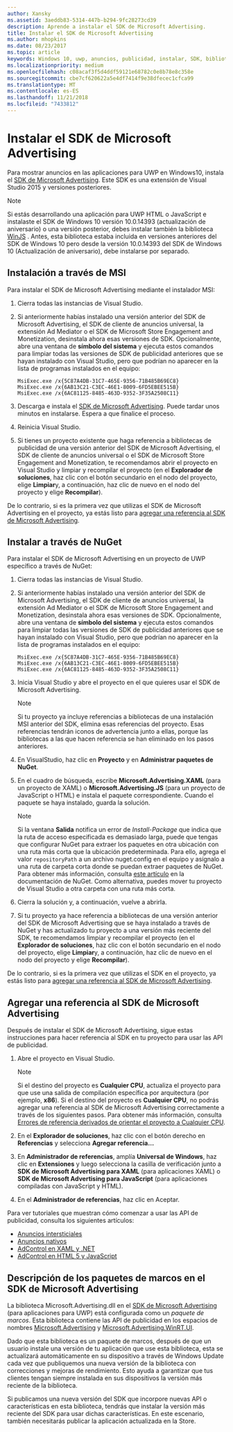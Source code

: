 ```yaml
---
author: Xansky
ms.assetid: 3aeddb83-5314-447b-b294-9fc28273cd39
description: Aprende a instalar el SDK de Microsoft Advertising.
title: Instalar el SDK de Microsoft Advertising
ms.author: mhopkins
ms.date: 08/23/2017
ms.topic: article
keywords: Windows 10, uwp, anuncios, publicidad, instalar, SDK, biblioteca de publicidad
ms.localizationpriority: medium
ms.openlocfilehash: c08acaf3f5d4ddf59121e68782c0e8b78e8c358e
ms.sourcegitcommit: cbe7cf620622a5e4df7414f9e38dfecec1cfca99
ms.translationtype: MT
ms.contentlocale: es-ES
ms.lasthandoff: 11/21/2018
ms.locfileid: "7433812"
---
```

# <a name="install-the-microsoft-advertising-sdk"></a>Instalar el SDK de Microsoft Advertising

Para mostrar anuncios en las aplicaciones para UWP en Windows10, instala el [SDK de Microsoft Advertising](http://aka.ms/ads-sdk-uwp). Este SDK es una extensión de Visual Studio 2015 y versiones posteriores.

> [!NOTE]
> Si estás desarrollando una aplicación para UWP HTML o JavaScript e instalaste el SDK de Windows 10 versión 10.0.14393 (actualización de aniversario) o una versión posterior, debes instalar también la biblioteca [WinJS](https://github.com/winjs/winjs) . Antes, esta biblioteca estaba incluida en versiones anteriores del SDK de Windows 10 pero desde la versión 10.0.14393 del SDK de Windows 10 (Actualización de aniversario), debe instalarse por separado.

<span id="install-msi" />

## <a name="install-via-msi"></a>Instalación a través de MSI

Para instalar el SDK de Microsoft Advertising mediante el instalador MSI:

1.  Cierra todas las instancias de Visual Studio.

2. Si anteriormente habías instalado una versión anterior del SDK de Microsoft Advertising, el SDK de cliente de anuncios universal, la extensión Ad Mediator o el SDK de Microsoft Store Engagement and Monetization, desinstala ahora esas versiones de SDK. Opcionalmente, abre una ventana de **símbolo del sistema** y ejecuta estos comandos para limpiar todas las versiones de SDK de publicidad anteriores que se hayan instalado con Visual Studio, pero que podrían no aparecer en la lista de programas instalados en el equipo:
    ```
    MsiExec.exe /x{5C87A4DB-31C7-465E-9356-71B485B69EC8}
    MsiExec.exe /x{6AB13C21-C3EC-46E1-8009-6FD5EBEE515B}
    MsiExec.exe /x{6AC81125-8485-463D-9352-3F35A2508C11}
    ```

3.  Descarga e instala el [SDK de Microsoft Advertising](http://aka.ms/ads-sdk-uwp). Puede tardar unos minutos en instalarse. Espera a que finalice el proceso.

4.  Reinicia Visual Studio.

5.  Si tienes un proyecto existente que haga referencia a bibliotecas de publicidad de una versión anterior del SDK de Microsoft Advertising, el SDK de cliente de anuncios universal o el SDK de Microsoft Store Engagement and Monetization, te recomendamos abrir el proyecto en Visual Studio y limpiar y recompilar el proyecto (en el **Explorador de soluciones**, haz clic con el botón secundario en el nodo del proyecto, elige **Limpiar**y, a continuación, haz clic de nuevo en el nodo del proyecto y elige **Recompilar**).

  De lo contrario, si es la primera vez que utilizas el SDK de Microsoft Advertising en el proyecto, ya estás listo para [agregar una referencia al SDK de Microsoft Advertising](#reference).

<span id="install-nuget" />

## <a name="install-via-nuget"></a>Instalar a través de NuGet

Para instalar el SDK de Microsoft Advertising en un proyecto de UWP específico a través de NuGet:

1.  Cierra todas las instancias de Visual Studio.

2.  Si anteriormente habías instalado una versión anterior del SDK de Microsoft Advertising, el SDK de cliente de anuncios universal, la extensión Ad Mediator o el SDK de Microsoft Store Engagement and Monetization, desinstala ahora esas versiones de SDK. Opcionalmente, abre una ventana de **símbolo del sistema** y ejecuta estos comandos para limpiar todas las versiones de SDK de publicidad anteriores que se hayan instalado con Visual Studio, pero que podrían no aparecer en la lista de programas instalados en el equipo:
    ```
    MsiExec.exe /x{5C87A4DB-31C7-465E-9356-71B485B69EC8}
    MsiExec.exe /x{6AB13C21-C3EC-46E1-8009-6FD5EBEE515B}
    MsiExec.exe /x{6AC81125-8485-463D-9352-3F35A2508C11}
    ```

3.  Inicia Visual Studio y abre el proyecto en el que quieres usar el SDK de Microsoft Advertising.
    > [!NOTE]
    > Si tu proyecto ya incluye referencias a bibliotecas de una instalación MSI anterior del SDK, elimina esas referencias del proyecto. Esas referencias tendrán iconos de advertencia junto a ellas, porque las bibliotecas a las que hacen referencia se han eliminado en los pasos anteriores.

4. En VisualStudio, haz clic en **Proyecto** y en **Administrar paquetes de NuGet**.

5. En el cuadro de búsqueda, escribe **Microsoft.Advertising.XAML** (para un proyecto de XAML) o **Microsoft.Advertising.JS** (para un proyecto de JavaScript o HTML) e instala el paquete correspondiente. Cuando el paquete se haya instalado, guarda la solución.
    > [!NOTE]
    > Si la ventana **Salida** notifica un error de *Install-Package* que indica que la ruta de acceso especificada es demasiado larga, puede que tengas que configurar NuGet para extraer los paquetes en otra ubicación con una ruta más corta que la ubicación predeterminada. Para ello, agrega el valor ```repositoryPath``` a un archivo nuget.config en el equipo y asígnalo a una ruta de carpeta corta donde se puedan extraer paquetes de NuGet. Para obtener más información, consulta [este artículo](http://docs.nuget.org/ndocs/consume-packages/configuring-nuget-behavior) en la documentación de NuGet. Como alternativa, puedes mover tu proyecto de Visual Studio a otra carpeta con una ruta más corta.

6. Cierra la solución y, a continuación, vuelve a abrirla.

7.  Si tu proyecto ya hace referencia a bibliotecas de una versión anterior del SDK de Microsoft Advertising que se haya instalado a través de NuGet y has actualizado tu proyecto a una versión más reciente del SDK, te recomendamos limpiar y recompilar el proyecto (en el **Explorador de soluciones**, haz clic con el botón secundario en el nodo del proyecto, elige **Limpiar**y, a continuación, haz clic de nuevo en el nodo del proyecto y elige **Recompilar**).

  De lo contrario, si es la primera vez que utilizas el SDK en el proyecto, ya estás listo para [agregar una referencia al SDK de Microsoft Advertising](#reference).

<span id="reference" />

## <a name="add-a-reference-to-the-microsoft-advertising-sdk"></a>Agregar una referencia al SDK de Microsoft Advertising

Después de instalar el SDK de Microsoft Advertising, sigue estas instrucciones para hacer referencia al SDK en tu proyecto para usar las API de publicidad.

1. Abre el proyecto en Visual Studio.
    > [!NOTE]
    > Si el destino del proyecto es **Cualquier CPU**, actualiza el proyecto para que use una salida de compilación específica por arquitectura (por ejemplo, **x86**). Si el destino del proyecto es **Cualquier CPU**, no podrás agregar una referencia al SDK de Microsoft Advertising correctamente a través de los siguientes pasos. Para obtener más información, consulta [Errores de referencia derivados de orientar el proyecto a Cualquier CPU](known-issues-for-the-advertising-libraries.md#reference_errors).

2. En el **Explorador de soluciones**, haz clic con el botón derecho en **Referencias** y selecciona **Agregar referencia…**

3. En **Administrador de referencias**, amplía **Universal de Windows**, haz clic en **Extensiones** y luego selecciona la casilla de verificación junto a **SDK de Microsoft Advertising para XAML** (para aplicaciones XAML) o **SDK de Microsoft Advertising para JavaScript** (para aplicaciones compiladas con JavaScript y HTML).

4.  En el **Administrador de referencias**, haz clic en Aceptar.

Para ver tutoriales que muestran cómo comenzar a usar las API de publicidad, consulta los siguientes artículos:

* [Anuncios intersticiales](interstitial-ads.md)
* [Anuncios nativos](native-ads.md)
* [AdControl en XAML y .NET](adcontrol-in-xaml-and--net.md)
* [AdControl en HTML 5 y JavaScript](adcontrol-in-html-5-and-javascript.md)

<span id="framework" />

## <a name="understanding-framework-packages-in-the-microsoft-advertising-sdk"></a>Descripción de los paquetes de marcos en el SDK de Microsoft Advertising

La biblioteca Microsoft.Advertising.dll en el [SDK de Microsoft Advertising](http://aka.ms/ads-sdk-uwp) (para aplicaciones para UWP) está configurada como un *paquete de marcos*. Esta biblioteca contiene las API de publicidad en los espacios de nombres [Microsoft.Advertising](https://docs.microsoft.com/uwp/api/microsoft.advertising) y [Microsoft.Advertising.WinRT.UI](https://docs.microsoft.com/uwp/api/microsoft.advertising.winrt.ui).

Dado que esta biblioteca es un paquete de marcos, después de que un usuario instale una versión de tu aplicación que use esta biblioteca, esta se actualizará automáticamente en su dispositivo a través de Windows Update cada vez que publiquemos una nueva versión de la biblioteca con correcciones y mejoras de rendimiento. Esto ayuda a garantizar que tus clientes tengan siempre instalada en sus dispositivos la versión más reciente de la biblioteca.

Si publicamos una nueva versión del SDK que incorpore nuevas API o características en esta biblioteca, tendrás que instalar la versión más reciente del SDK para usar dichas características. En este escenario, también necesitarás publicar la aplicación actualizada en la Store.
